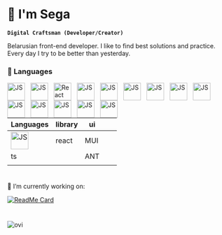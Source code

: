 # 🕺 I'm Sega

**`Digital Craftsman (Developer/Creator)`**

Belarusian front-end developer. I like to find best solutions and practice.
Every day I try to be better than yesterday.


### 🧰 Languages
<img align="left" alt="JS" width="40px" style="padding-right:10px" src="https://cdn.jsdelivr.net/gh/devicons/devicon/icons/javascript/javascript-original.svg"/>
<img align="left" alt="JS" width="40px" style="padding-right:10px" src="https://cdn.jsdelivr.net/gh/devicons/devicon/icons/typescript/typescript-original.svg" />
<img align="left" alt="React" width="40px" style="padding-right:10px" src="https://cdn.jsdelivr.net/gh/devicons/devicon/icons/react/react-original.svg"/>
<img align="left" alt="JS" width="40px" style="padding-right:10px"  src="https://cdn.jsdelivr.net/gh/devicons/devicon/icons/tailwindcss/tailwindcss-plain.svg" />
<img align="left" alt="JS" width="40px" style="padding-right:10px"  src="https://cdn.jsdelivr.net/gh/devicons/devicon/icons/threejs/threejs-original.svg" />
<img align="left" alt="JS" width="40px" style="padding-right:10px"  src="https://cdn.jsdelivr.net/gh/devicons/devicon/icons/materialui/materialui-original.svg" />
<img align="left" alt="JS" width="40px" style="padding-right:10px"  src="https://cdn.jsdelivr.net/gh/devicons/devicon/icons/redux/redux-original.svg" />
<img align="left" alt="JS" width="40px" style="padding-right:10px"  src="https://cdn.jsdelivr.net/gh/devicons/devicon/icons/nodejs/nodejs-original.svg" />
<img align="left" alt="JS" width="40px" style="padding-right:10px"  src="https://cdn.jsdelivr.net/gh/devicons/devicon/icons/express/express-original.svg" />
<img align="left" alt="JS" width="40px" style="padding-right:10px"  src="https://cdn.jsdelivr.net/gh/devicons/devicon/icons/jest/jest-plain.svg" />
<img align="left" alt="JS" width="40px" style="padding-right:10px"  src="https://testing-library.com/img/logo-large.png" />
<img align="left" alt="JS" width="40px" style="padding-right:10px"  src="https://seeklogo.com/images/F/framer-motion-logo-DA1E33CAA1-seeklogo.com.png" />
<img align="left" alt="JS" width="40px" style="padding-right:10px"  src="https://gw.alipayobjects.com/zos/rmsportal/KDpgvguMpGfqaHPjicRK.svg" />
<img align="left" alt="JS" width="40px" style="padding-right:10px"  src="https://seeklogo.com/images/G/github-actions-logo-031704BDC6-seeklogo.com.png" />
<br/>

#

|Languages| library  | ui  |   |   |
|---|---|---|---|---|
| <img align="left" alt="JS" width="40px" style="padding-right:10px" src="https://cdn.jsdelivr.net/gh/devicons/devicon/icons/javascript/javascript-original.svg"/> |  react | MUI  |   |   |
| ts|   |  ANT |   |   |
|   |   |   |   |   |

#

🔧 I’m currently working on:

[![ReadMe Card](https://github-readme-stats.vercel.app/api/pin/?username=Segacnd&repo=perfect-todo)](https://github.com/Segacnd/perfect-todo) 

#

<img src="https://github-readme-stats.vercel.app/api/top-langs?username=Segacnd&show_icons=true&locale=en&layout=compact&theme=chartreuse-dark" alt="ovi" /> 
